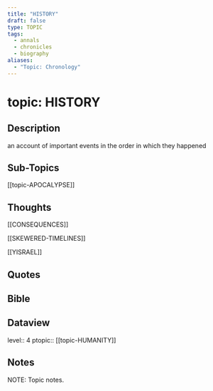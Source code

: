 ```yaml
---
title: "HISTORY"
draft: false
type: TOPIC
tags:
  - annals
  - chronicles
  - biography
aliases:
  - "Topic: Chronology"
---
```

# topic: HISTORY
## Description
an account of important events in the order in which they happened

## Sub-Topics
[[topic-APOCALYPSE]]

## Thoughts
[[CONSEQUENCES]]

[[SKEWERED-TIMELINES]]

[[YISRAEL]]

## Quotes

## Bible

## Dataview
level:: 4
ptopic:: [[topic-HUMANITY]]

## Notes
NOTE: Topic notes.